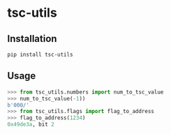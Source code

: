 # tsc-utils

## Installation

`pip install tsc-utils`

## Usage

```py
>>> from tsc_utils.numbers import num_to_tsc_value
>>> num_to_tsc_value(-1))
b'000/'
>>> from tsc_utils.flags import flag_to_address
>>> flag_to_address(1234)
0x49de3a, bit 2
```
